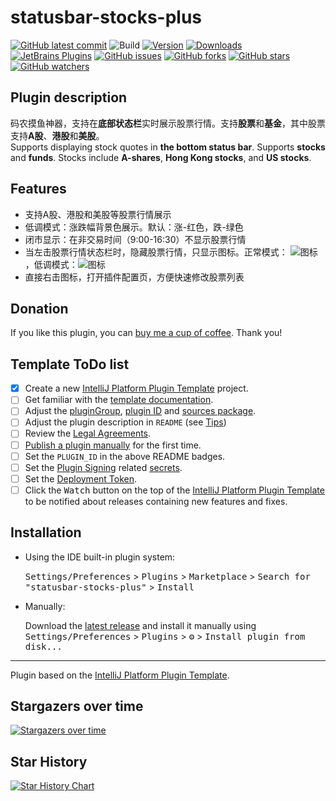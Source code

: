 # statusbar-stocks-plus

[![GitHub latest commit](https://badgen.net/github/last-commit/hms58/statusbar-stocks-plus)](https://github.com/hms58/statusbar-stocks-plus/commit/)
![Build](https://github.com/hms58/statusbar-stocks-plus/workflows/Build/badge.svg)
[![Version](https://img.shields.io/jetbrains/plugin/v/27234-statusbar-stocks-plus.svg)](https://plugins.jetbrains.com/plugin/27234-statusbar-stocks-plus)
[![Downloads](https://img.shields.io/jetbrains/plugin/d/27234-statusbar-stocks-plus.svg)](https://plugins.jetbrains.com/plugin/27234-statusbar-stocks-plus)
[![JetBrains Plugins](https://img.shields.io/jetbrains/plugin/r/rating/27234-statusbar-stocks-plus)](https://plugins.jetbrains.com/plugin/27234-statusbar-stocks-plus.svg)
[![GitHub issues](https://img.shields.io/github/issues/hms58/statusbar-stocks-plus.svg)](https://github.com/hms58/statusbar-stocks-plus/issues/)
[![GitHub forks](https://img.shields.io/github/forks/hms58/statusbar-stocks-plus.svg?style=social&label=Fork&maxAge=2592000)](https://github.com/hms58/statusbar-stocks-plus/network/)
[![GitHub stars](https://img.shields.io/github/stars/hms58/statusbar-stocks-plus.svg?style=social&label=Star&maxAge=2592000)](https://github.com/hms58/statusbar-stocks-plus/stargazers/)
[![GitHub watchers](https://img.shields.io/github/watchers/hms58/statusbar-stocks-plus.svg?style=social&label=Watch&maxAge=2592000)](https://github.com/hms58/statusbar-stocks-plus/watchers/)

## Plugin description
<!-- Plugin description -->

<div>
    <p>
      码农摸鱼神器，支持在<b>底部状态栏</b>实时展示股票行情。支持<b>股票</b>和<b>基金</b>，其中股票支持<b>A股</b>、<b>港股</b>和<b>美股</b>。<br>
      Supports displaying stock quotes in <b>the bottom status bar</b>.
      Supports <b>stocks</b> and <b>funds</b>. Stocks include <b>A-shares</b>, <b>Hong Kong stocks</b>, and <b>US stocks</b>.
    </p>
    <h2>Features</h2>
    <ul>
        <li>支持A股、港股和美股等股票行情展示</li>
        <li>低调模式：涨跌幅背景色展示。默认：涨-红色，跌-绿色</li>
        <li>闭市显示：在非交易时间（9:00-16:30）不显示股票行情</li>
        <li>当左击股票行情状态栏时，隐藏股票行情，只显示图标。正常模式：
            <img src="https://cdn.jsdelivr.net/gh/hms58/statusbar-stocks-plus@main/src/main/resources/icons/toggle.png" alt="图标">，低调模式：<img src="https://cdn.jsdelivr.net/gh/hms58/statusbar-stocks-plus@main/src/main/resources/icons/toggle_low.svg" alt="图标">
        </li>
        <li>直接右击图标，打开插件配置页，方便快速修改股票列表</li>
    </ul>
    <h2>Donation</h2>
    <p>If you like this plugin, you can <a href="https://ifdian.net/order/create?user_id=af5669aafee611ef988f5254001e7c00&remark=&affiliate_code=" target="_blank">buy me a cup of coffee</a>. Thank you!</p>
</div>

<!-- Plugin description end -->

## Template ToDo list
- [x] Create a new [IntelliJ Platform Plugin Template][template] project.
- [ ] Get familiar with the [template documentation][template].
- [ ] Adjust the [pluginGroup](./gradle.properties), [plugin ID](./src/main/resources/META-INF/plugin.xml) and [sources package](./src/main/kotlin).
- [ ] Adjust the plugin description in `README` (see [Tips][docs:plugin-description])
- [ ] Review the [Legal Agreements](https://plugins.jetbrains.com/docs/marketplace/legal-agreements.html?from=IJPluginTemplate).
- [ ] [Publish a plugin manually](https://plugins.jetbrains.com/docs/intellij/publishing-plugin.html?from=IJPluginTemplate) for the first time.
- [ ] Set the `PLUGIN_ID` in the above README badges.
- [ ] Set the [Plugin Signing](https://plugins.jetbrains.com/docs/intellij/plugin-signing.html?from=IJPluginTemplate) related [secrets](https://github.com/JetBrains/intellij-platform-plugin-template#environment-variables).
- [ ] Set the [Deployment Token](https://plugins.jetbrains.com/docs/marketplace/plugin-upload.html?from=IJPluginTemplate).
- [ ] Click the <kbd>Watch</kbd> button on the top of the [IntelliJ Platform Plugin Template][template] to be notified about releases containing new features and fixes.

## Installation

- Using the IDE built-in plugin system:

  <kbd>Settings/Preferences</kbd> > <kbd>Plugins</kbd> > <kbd>Marketplace</kbd> > <kbd>Search for "statusbar-stocks-plus"</kbd> >
  <kbd>Install</kbd>

- Manually:

  Download the [latest release](https://github.com/hms58/statusbar-stocks-plus/releases/latest) and install it manually using
  <kbd>Settings/Preferences</kbd> > <kbd>Plugins</kbd> > <kbd>⚙️</kbd> > <kbd>Install plugin from disk...</kbd>


---
Plugin based on the [IntelliJ Platform Plugin Template][template].

[template]: https://github.com/JetBrains/intellij-platform-plugin-template
[docs:plugin-description]: https://plugins.jetbrains.com/docs/intellij/plugin-user-experience.html#plugin-description-and-presentation

## Stargazers over time

[![Stargazers over time](https://starchart.cc/hms58/statusbar-stocks-plus.svg)](https://starchart.cc/hms58/statusbar-stocks-plus)

## Star History

[![Star History Chart](https://api.star-history.com/svg?repos=hms58/statusbar-stocks-plus&type=Date)](https://star-history.com/#hms58/statusbar-stocks-plus&Date)
